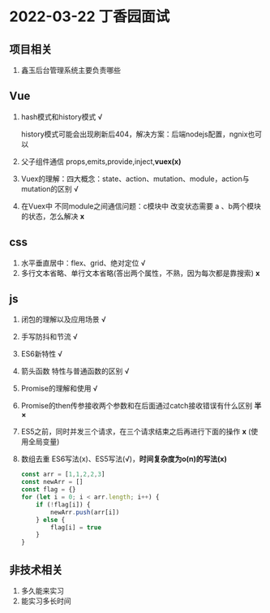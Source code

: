 # 2022-03-22 丁香园面试

## 项目相关

1. 鑫玉后台管理系统主要负责哪些

## Vue

1. hash模式和history模式 √

    history模式可能会出现刷新后404，解决方案：后端nodejs配置，ngnix也可以

2. 父子组件通信 props,emits,provide,inject,**vuex(x)**

3. Vuex的理解：四大概念：state、action、mutation、module，action与mutation的区别 √

4. 在Vuex中 不同module之间通信问题：c模块中 改变状态需要 a 、b两个模块的状态，怎么解决 **x**

## css

1. 水平垂直居中：flex、grid、绝对定位 √
2. 多行文本省略、单行文本省略(答出两个属性，不熟，因为每次都是靠搜索) **x**

## js

1. 闭包的理解以及应用场景 √
2. 手写防抖和节流 √
3. ES6新特性 √
4. 箭头函数 特性与普通函数的区别 √
5. Promise的理解和使用 √
6. Promise的then传参接收两个参数和在后面通过catch接收错误有什么区别 **半×**
7. ES5之前，同时并发三个请求，在三个请求结束之后再进行下面的操作 **x** (使用全局变量)
8. 数组去重 ES6写法(x)、ES5写法(√)，**时间复杂度为o(n)的写法(x)**

    ```js
    const arr = [1,1,2,2,3]
    const newArr = []
    const flag = {}
    for (let i = 0; i < arr.length; i++) {
        if (!flag[i]) {
            newArr.push(arr[i])
        } else {
            flag[i] = true
        }
    }
    ```

## 非技术相关

1. 多久能来实习
2. 能实习多长时间
